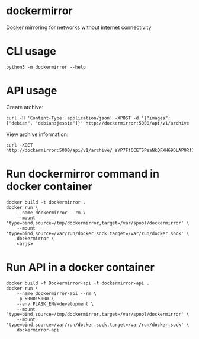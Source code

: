 # dockermirror
Docker mirroring for networks without internet connectivity

# CLI usage

    python3 -m dockermirror --help

# API usage
Create archive:

    curl -H 'Content-Type: application/json' -XPOST -d '{"images": ["debian", "debian:jessie"]}' http://dockermirror:5000/api/v1/archive

View archive information:

    curl -XGET http://dockermirror:5000/api/v1/archive/_sYP7FfCCETSPeaNkQFXH69DLAPORf7ly2EhpGSQ1Ak.tar

# Run dockermirror command in docker container

    docker build -t dockermirror .
    docker run \
        --name dockermirror --rm \
        --mount 'type=bind,source=/tmp/dockermirror,target=/var/spool/dockermirror' \
        --mount 'type=bind,source=/var/run/docker.sock,target=/var/run/docker.sock' \
        dockermirror \
        <args>

# Run API in a docker container

    docker build -f Dockermirror-api -t dockermirror-api .
    docker run \
        --name dockermirror-api --rm \
        -p 5000:5000 \
        --env FLASK_ENV=development \
        --mount 'type=bind,source=/tmp/dockermirror,target=/var/spool/dockermirror' \
        --mount 'type=bind,source=/var/run/docker.sock,target=/var/run/docker.sock' \
        dockermirror-api
